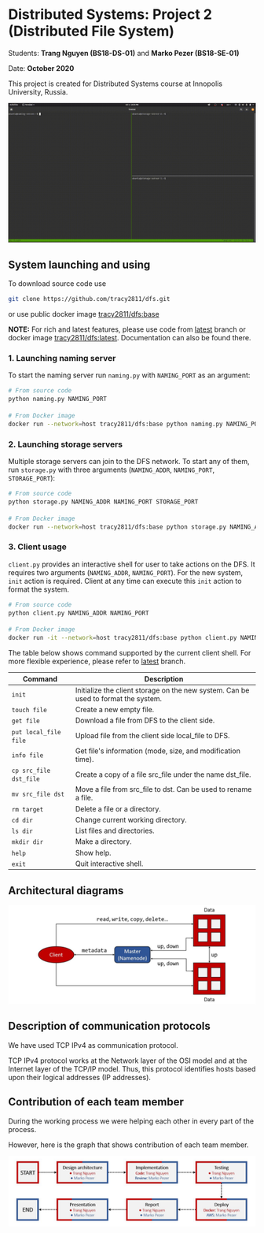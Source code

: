 # Distributed Systems: Project 2 (Distributed File System)

Students: **Trang Nguyen (BS18-DS-01)** and **Marko Pezer (BS18-SE-01)**

Date: **October 2020**

This project is created for Distributed Systems course at Innopolis University, Russia.

![Demo](diagrams/demo.gif)

## System launching and using

To download source code use

```bash
git clone https://github.com/tracy2811/dfs.git
```

or use public docker image [tracy2811/dfs:base](https://hub.docker.com/repository/docker/tracy2811/dfs)

**NOTE:** For rich and latest features, please use code from [latest](https://github.com/tracy2811/dfs/tree/latest) branch or docker image [tracy2811/dfs:latest](https://hub.docker.com/repository/docker/tracy2811/dfs). Documentation can also be found there.


### 1. Launching naming server

To start the naming server run `naming.py` with `NAMING_PORT` as an argument:

```bash
# From source code
python naming.py NAMING_PORT

# From Docker image
docker run --network=host tracy2811/dfs:base python naming.py NAMING_PORT
```

### 2. Launching storage servers

Multiple storage servers can join to the DFS network. 
To start any of them, run `storage.py` with three arguments (`NAMING_ADDR`, `NAMING_PORT`, `STORAGE_PORT`):

```bash
# From source code
python storage.py NAMING_ADDR NAMING_PORT STORAGE_PORT

# From Docker image
docker run --network=host tracy2811/dfs:base python storage.py NAMING_ADDR NAMING_PORT STORAGE_PORT
```

### 3. Client usage

`client.py` provides an interactive shell for user to take actions on the DFS. It requires two arguments (`NAMING_ADDR`, `NAMING_PORT`). 
For the new system, `init` action is required. Client at any time can execute this `init` action to format the system.

```bash
# From source code
python client.py NAMING_ADDR NAMING_PORT

# From Docker image
docker run -it --network=host tracy2811/dfs:base python client.py NAMING_ADDR NAMING_PORT
```

The table below shows command supported by the current client shell. For more flexible experience, please refer to [latest](https://github.com/tracy2811/dfs/tree/latest) branch.

Command | Description
--- | ---
`init` | Initialize the client storage on the new system. Can be used to format the system.
`touch file` | Create a new empty file.
`get file` | Download a file from DFS to the client side.
`put local_file file` | Upload file from the client side local_file to DFS.
`info file` | Get file's information (mode, size, and modification time).
`cp src_file dst_file` | Create a copy of a file src_file under the name dst_file.
`mv src_file dst` | Move a file from src_file to dst. Can be used to rename a file.
`rm target` | Delete a file or a directory.
`cd dir` | Change current working directory.
`ls dir`  | List files and directories.
`mkdir dir` | Make a directory.
`help` | Show help.
`exit` | Quit interactive shell.

## Architectural diagrams

![Diagram_01](diagrams/diagram_01.JPG)

## Description of communication protocols

We have used TCP IPv4 as communication protocol.

TCP IPv4 protocol works at the Network layer of the OSI model and at the Internet layer of the TCP/IP model. Thus, this protocol identifies hosts based upon their logical addresses (IP addresses).

## Contribution of each team member

During the working process we were helping each other in every part of the process. 

However, here is the graph that shows contribution of each team member.

![Diagram_02](diagrams/diagram_02.JPG)
